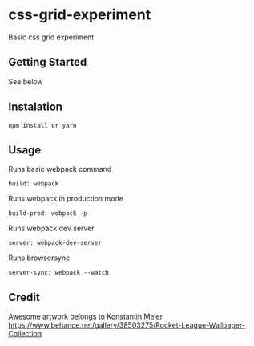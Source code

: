 # css-grid-experiment
Basic css grid experiment

## Getting Started
See below

## Instalation
```
npm install or yarn
```

## Usage
Runs basic webpack command
```
build: webpack
```

Runs webpack in production mode
```
build-prod: webpack -p
```

Runs webpack dev server
```
server: webpack-dev-server
```

Runs browsersync
```
server-sync: webpack --watch
```

## Credit 
Awesome artwork belongs to Konstantin Meier  
https://www.behance.net/gallery/38503275/Rocket-League-Wallpaper-Collection
